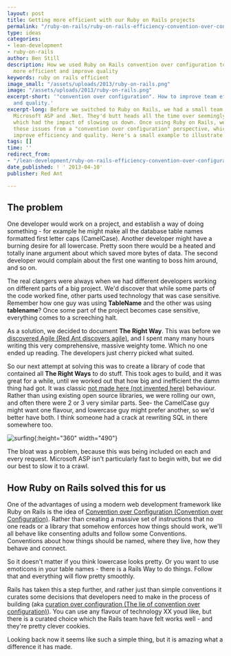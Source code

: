 ```yaml
---
layout: post
title: Getting more efficient with our Ruby on Rails projects
permalink: "/ruby-on-rails/ruby-on-rails-efficiency-convention-over-configuration/"
type: ideas
categories:
- lean-development
- ruby-on-rails
author: Ben Still
description: How we used Ruby on Rails convention over configuration to make our developers
  more efficient and improve quality
keywords: ruby on rails efficient
image_small: "/assets/uploads/2013/ruby-on-rails.png"
image: "/assets/uploads/2013/ruby-on-rails.png"
excerpt-short: '"convention over configuration". How to improve team effectiveness
  and quality.'
excerpt-long: Before we switched to Ruby on Rails, we had a small team working in
  Microsoft ASP and .Net. They'd butt heads all the time over seemingly trivial stuff,
  which had the impact of slowing us down. Once using Ruby on Rails, we started approaching
  these issues from a "convention over configuration" perspective, which helped us
  improve efficiency and quality. Here's a small example to illustrate how.
tags: []
time: ''
redirect_from:
- "/lean-development/ruby-on-rails-efficiency-convention-over-configuration/"
date_published: ! ' 2013-04-10'
publisher: Red Ant

---
```

## The problem

One developer would work on a project, and establish a way of doing something - for example he might make all the database table names formatted first letter caps (CamelCase). Another developer might have a burning desire for all lowercase. Pretty soon there would be a heated and totally inane argument about which saved more bytes of data. The second developer would complain about the first one wanting to boss him around, and so on.

The real clangers were always when we had different developers working on different parts of a big project. We'd discover that while some parts of the code worked fine, other parts used technology that was case sensitive. Remember how one guy was using **TableName** and the other was using **tablename**? Once some part of the project becomes case sensitive, everything comes to a screeching halt.

As a solution, we decided to document **The Right Way**. This was before we [discovered Agile (Red Ant discovers agile)](/about-red-ant/), and I spent many many hours writing this very comprehensive, massive weighty tome. Which no one ended up reading. The developers just cherry picked what suited.

So our next attempt at solving this was to create a library of code that contained all **The Right Ways** to do stuff. This took ages to build, and it was great for a while, until we worked out that how big and inefficient the damn thing had got. It was classic [not made here (not invented here)](http://en.wikipedia.org/wiki/Not_invented_here) behaviour. Rather than using existing open source libraries, we were rolling our own, and often there were 2 or 3 very similar parts. See- the CamelCase guy might want one flavour, and lowercase guy might prefer another, so we'd better have both. I think someone had a crack at rewriting SQL in there somewhere too.

![surfing](/assets/uploads/2013/surfing.gif){:height="360" width="490"}

The bloat was a problem, because this was being included on each and every request. Microsoft ASP isn't particularly fast to begin with, but we did our best to slow it to a crawl.

## How Ruby on Rails solved this for us

One of the advantages of using a modern web development framework like Ruby on Rails is the idea of [Convention over Configuration (Convention over Configuration)](http://en.wikipedia.org/wiki/Convention_over_configuration). Rather than creating a massive set of instructions that no one reads or a library that somehow enforces how things should work, we'll all behave like consenting adults and follow some Conventions. Conventions about how things should be named, where they live, how they behave and connect.

So it doesn't matter if you think lowercase looks pretty. Or you want to use emoticons in your table names - there is a Rails Way to do things. Follow that and everything will flow pretty smoothly.

Rails has taken this a step further, and rather just than simple conventions it curates some decisions that developers need to make in the process of building (aka [curation over configuration (The lie of convention over configuration)](http://gilesbowkett.blogspot.com.au/2013/02/the-lie-of-convention-over-configuration.html)). You can use any flavour of technology XX youd like, but there is a curated choice which the Rails team have felt works well - and they're pretty clever cookies.

Looking back now it seems like such a simple thing, but it is amazing what a difference it has made.